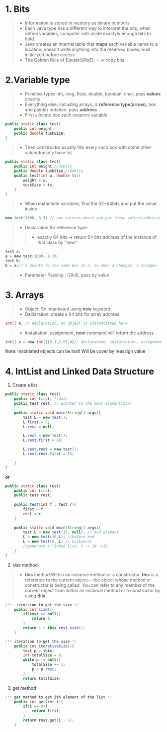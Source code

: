 # 1. Bits
>* Information is stored in memory as binary numbers
>* Each Java type has a different way to interpret the bits, when define variables, computer sets aside exactyly enough bits to hold.
>* Java creates an internal table that **maps** each variable name to a location, doesn't write anything into the reserved boxes;must initialized before access
>* The Golden Rule of Equals(GRoE): = -> copy bits
# 2.Variable type
>* Primitive types: int, long, float, double, boolean, char; pass **values** directly
>* Everything else; including arrays, is **reference type(arrow)**, box and pointer notation; pass **address**
>* First allocate box each instance variable
```java
public static class test{
	public int weight;
	public double tuskSize;
}
```
>* Then constructor  usually fills every such box with some other value(doesn'y have to)
```java
public static class test{
	public int weight;//32bits
	public double tuskSize;//64bits
	public test(int w, double ts){
		weight = w;
		tuskSize = ts;
	}
}
```
>* When instantiate variables, find the 32+64bits and put the value inside 
```java
new test(1000, 8.3) // new returns where you put these values(address)
```
>* Declaration for reference type:
>>* exactly 64 bits -> return 64 bits address of the instance of that class by "new"
```java
test a;
a = new test(1000, 8.3);
test b;
b = a;// b points to the same box as a, so when a changes, b changes.
```
>* Parameter Passing : GRoE, pass by value

# 3. Arrays
>* Object. So intantiated using **new** keyword
>* Declaration: create a 64 bits for array address
```java
int[] a; // Declaration, no object is instantiated here
```
>* Instatiation, assignment. **new** command will return the address
```java
int[] a = new int[]{0,1,2,95,4}// declaration, instatiation, assignment together. Only copy.
```
Note: Instatiated objects can be lost! Will be cover by reassign value
# 4. IntList and Linked Data Structure
1. Create a list
```java
public static class test{
	public int first; //data
	public test rest; // pointer to the next element(box) 
	
	public static void main(String[] args){
		test L = new test();
		L.first = 5;
		L.rest = null;

		L.rest = new test();
		L.rest.first = 10;

		L.rest.rest = new test();
		L.rest.rest.first = 15;

	}
}
```
**or**
```java
public static class test{
	public int first;
	public test rest;
	
	public test(int f , test r){
		first = f;
		rest = r;
	}
	
	public static void main(String[] args){
		test L = new test(15, null); // end element
		L = new test(10,L); //before end
		L = new test(5, L) // backwards
		//generate a linked list: 5 -> 10 ->15
	}
}
```
2. size method
>* **this** method:Within an instance method or a constructor, **this** is a reference to the current object— the object whose method or constructor is being called. You can refer to any member of the current object from within an instance method or a constructor by using **this**.
```java
/**  recursion to get the size */
	public int size(){
		if(rest == null){
			return 1;
		}
		return 1 + this.rest.size();
	}
```
```java
/** iteration to get the size */
	public int iterativeSize(){
		test p = this;
		int totalSize = 0;
		while(p != null){
			totalSize += 1;
			p = p.rest;
		}
		return totalSize;
```
3. get method
```java
/** get method to get ith element of the list */
	public int get(int i){
		if(i == 0){
			return first;
		}
		return rest.get(i - 1);
	}
```